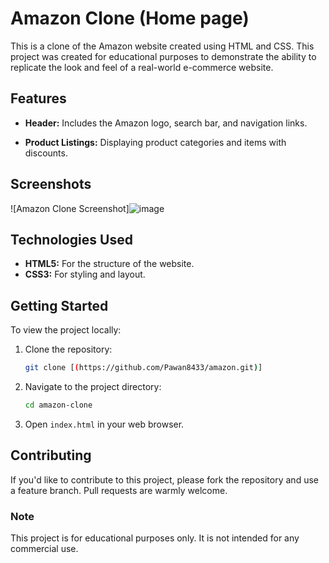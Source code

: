 # Amazon Clone (Home page)

This is a clone of the Amazon website created using HTML and CSS. This project was created for educational purposes to demonstrate the ability to replicate the look and feel of a real-world e-commerce website.

## Features

- **Header:** Includes the Amazon logo, search bar, and navigation links.
 
- **Product Listings:** Displaying product categories and items with discounts.
 

## Screenshots

![Amazon Clone Screenshot]![image](https://github.com/Pawan8433/amazon/assets/106168429/e9a2f8eb-2512-4560-939b-bfc0992ed854)



## Technologies Used

- **HTML5:** For the structure of the website.
- **CSS3:** For styling and layout.

## Getting Started

To view the project locally:

1. Clone the repository:
    ```sh
    git clone [(https://github.com/Pawan8433/amazon.git)]
    ```

2. Navigate to the project directory:
    ```sh
    cd amazon-clone
    ```

3. Open `index.html` in your web browser.

## Contributing

If you'd like to contribute to this project, please fork the repository and use a feature branch. Pull requests are warmly welcome.

 
 
### Note

This project is for educational purposes only. It is not intended for any commercial use.

